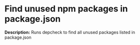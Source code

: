 # Find unused npm packages in package.json

**Description:** Runs depcheck to find all unused packages listed in package.json

